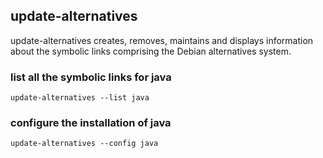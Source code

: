 ## update-alternatives
update-alternatives creates, removes, maintains and displays information about the symbolic links comprising the Debian 
alternatives system.

### list all the symbolic links for java
```
update-alternatives --list java
```

### configure the installation of java
```
update-alternatives --config java
```